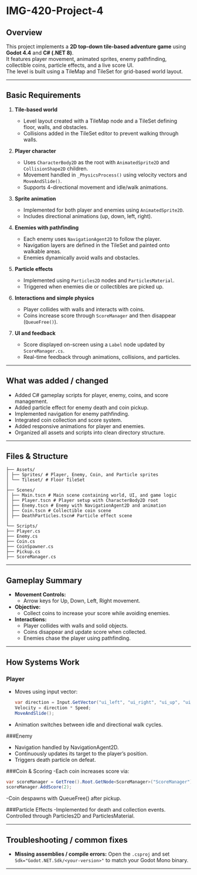# IMG-420-Project-4

## Overview
This project implements a **2D top-down tile-based adventure game** using **Godot 4.4** and **C# (.NET 8)**.  
It features player movement, animated sprites, enemy pathfinding, collectible coins, particle effects, and a live score UI.  
The level is built using a TileMap and TileSet for grid-based world layout.

---

## Basic Requirements
1. **Tile-based world**
   - Level layout created with a TileMap node and a TileSet defining floor, walls, and obstacles.
   - Collisions added in the TileSet editor to prevent walking through walls.

2. **Player character**
   - Uses `CharacterBody2D` as the root with `AnimatedSprite2D` and `CollisionShape2D` children.
   - Movement handled in `_PhysicsProcess()` using velocity vectors and `MoveAndSlide()`.
   - Supports 4-directional movement and idle/walk animations.

3. **Sprite animation**
   - Implemented for both player and enemies using `AnimatedSprite2D`.
   - Includes directional animations (up, down, left, right).

4. **Enemies with pathfinding**
   - Each enemy uses `NavigationAgent2D` to follow the player.
   - Navigation layers are defined in the TileSet and painted onto walkable areas.
   - Enemies dynamically avoid walls and obstacles.

5. **Particle effects**
   - Implemented using `Particles2D` nodes and `ParticlesMaterial`.
   - Triggered when enemies die or collectibles are picked up.

6. **Interactions and simple physics**
   - Player collides with walls and interacts with coins.
   - Coins increase score through `ScoreManager` and then disappear (`QueueFree()`).

7. **UI and feedback**
   - Score displayed on-screen using a `Label` node updated by `ScoreManager.cs`.
   - Real-time feedback through animations, collisions, and particles.

---

## What was added / changed
- Added C# gameplay scripts for player, enemy, coins, and score management.
- Added particle effect for enemy death and coin pickup.
- Implemented navigation for enemy pathfinding.
- Integrated coin collection and score system.
- Added responsive animations for player and enemies.
- Organized all assets and scripts into clean directory structure.

---

## Files & Structure
```
├── Assets/
│ ├── Sprites/ # Player, Enemy, Coin, and Particle sprites
│ └── Tileset/ # Floor TileSet
│
├── Scenes/
│ ├── Main.tscn # Main scene containing world, UI, and game logic
│ ├── Player.tscn # Player setup with CharacterBody2D root
│ ├── Enemy.tscn # Enemy with NavigationAgent2D and animation
│ ├── Coin.tscn # Collectible coin scene
│ ├── DeathParticles.tscn# Particle effect scene
│
└── Scripts/
├── Player.cs
├── Enemy.cs
├── Coin.cs
├── CoinSpawner.cs
├── Pickup.cs
├── ScoreManager.cs
```

---

## Gameplay Summary
- **Movement Controls:**  
  - Arrow keys for Up, Down, Left, Right movement.  
- **Objective:**  
  - Collect coins to increase your score while avoiding enemies.  
- **Interactions:**  
  - Player collides with walls and solid objects.  
  - Coins disappear and update score when collected.  
  - Enemies chase the player using pathfinding.

---

## How Systems Work

### Player
- Moves using input vector:
  ```csharp
  var direction = Input.GetVector("ui_left", "ui_right", "ui_up", "ui_down");
  Velocity = direction * Speed;
  MoveAndSlide();
- Animation switches between idle and directional walk cycles.

###Enemy 
- Navigation handled by NavigationAgent2D.
- Continuously updates its target to the player’s position.
- Triggers death particle on defeat.

###Coin & Scoring 
-Each coin increases score via: 
 ```csharp
 var scoreManager = GetTree().Root.GetNode<ScoreManager>("ScoreManager");
 scoreManager.AddScore(2);
```
-Coin despawns with QueueFree() after pickup.

###Particle Effects 
-Implemented for death and collection events. 
Controlled through Particles2D and ParticlesMaterial.

---

## Troubleshooting / common fixes
- **Missing assemblies / compile errors:** Open the `.csproj` and set `Sdk="Godot.NET.Sdk/<your-version>"` to match your Godot Mono binary.

---
